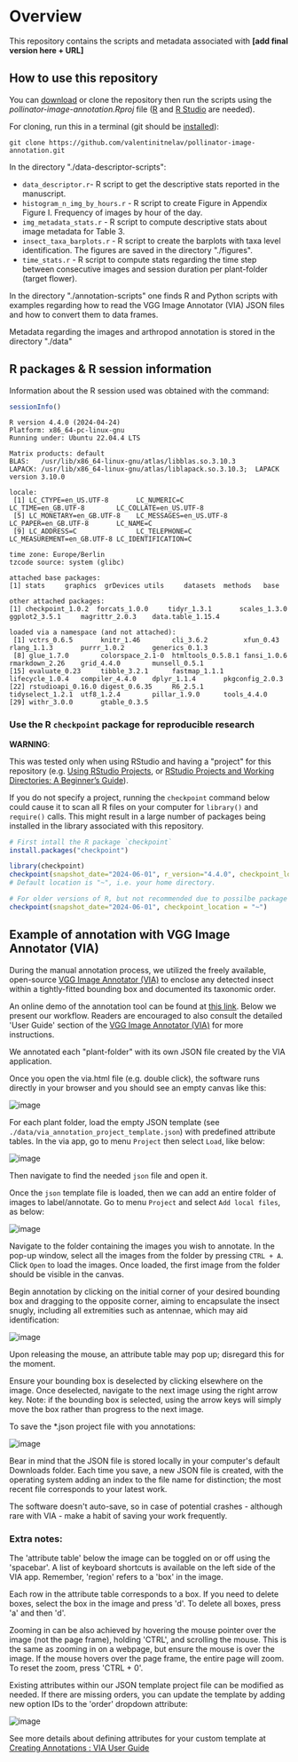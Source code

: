 # Overview

This repository contains the scripts and metadata associated with **[add final version here + URL]**

## How to use this repository

You can [download][1] or clone the repository then run the scripts using the *pollinator-image-annotation.Rproj* file ([R][2] and [R Studio][3] are needed).

For cloning, run this in a terminal (git should be [installed][4]):

```
git clone https://github.com/valentinitnelav/pollinator-image-annotation.git
```

[1]: https://github.com/valentinitnelav/pollinator-image-annotation/archive/refs/heads/main.zip
[2]: https://www.r-project.org/
[3]: https://www.rstudio.com/products/rstudio/download/
[4]: https://git-scm.com/downloads


In the directory "./data-descriptor-scripts":

- `data_descriptor.r`- R script to get the descriptive stats reported in the manuscript.
- `histogram_n_img_by_hours.r` - R script to create Figure in Appendix Figure I. Frequency of images by hour of the day.
- `img_metadata_stats.r` - R script to compute descriptive stats about image metadata for Table 3.
- `insect_taxa_barplots.r` - R script to create the barplots with taxa level identification. The figures are saved in the directory "./figures".
- `time_stats.r` - R script to compute stats regarding the time step between consecutive images and session duration per plant-folder (target flower).

In the directory "./annotation-scripts" one finds R and Python scripts with examples regarding how to read the VGG Image Annotator (VIA) JSON files and how to convert them to data frames.

Metadata regarding the images and arthropod annotation is stored in the directory "./data"

## R packages & R session information

Information about the R session used was obtained with the command:
```r
sessionInfo()
```

```
R version 4.4.0 (2024-04-24)
Platform: x86_64-pc-linux-gnu
Running under: Ubuntu 22.04.4 LTS

Matrix products: default
BLAS:   /usr/lib/x86_64-linux-gnu/atlas/libblas.so.3.10.3 
LAPACK: /usr/lib/x86_64-linux-gnu/atlas/liblapack.so.3.10.3;  LAPACK version 3.10.0

locale:
 [1] LC_CTYPE=en_US.UTF-8       LC_NUMERIC=C               LC_TIME=en_GB.UTF-8        LC_COLLATE=en_US.UTF-8    
 [5] LC_MONETARY=en_GB.UTF-8    LC_MESSAGES=en_US.UTF-8    LC_PAPER=en_GB.UTF-8       LC_NAME=C                 
 [9] LC_ADDRESS=C               LC_TELEPHONE=C             LC_MEASUREMENT=en_GB.UTF-8 LC_IDENTIFICATION=C       

time zone: Europe/Berlin
tzcode source: system (glibc)

attached base packages:
[1] stats     graphics  grDevices utils     datasets  methods   base     

other attached packages:
[1] checkpoint_1.0.2  forcats_1.0.0     tidyr_1.3.1       scales_1.3.0      ggplot2_3.5.1     magrittr_2.0.3    data.table_1.15.4

loaded via a namespace (and not attached):
 [1] vctrs_0.6.5       knitr_1.46        cli_3.6.2         xfun_0.43         rlang_1.1.3       purrr_1.0.2       generics_0.1.3   
 [8] glue_1.7.0        colorspace_2.1-0  htmltools_0.5.8.1 fansi_1.0.6       rmarkdown_2.26    grid_4.4.0        munsell_0.5.1    
[15] evaluate_0.23     tibble_3.2.1      fastmap_1.1.1     lifecycle_1.0.4   compiler_4.4.0    dplyr_1.1.4       pkgconfig_2.0.3  
[22] rstudioapi_0.16.0 digest_0.6.35     R6_2.5.1          tidyselect_1.2.1  utf8_1.2.4        pillar_1.9.0      tools_4.4.0      
[29] withr_3.0.0       gtable_0.3.5 
```

### Use the R `checkpoint` package for reproducible research

**WARNING**: 

This was tested only when using RStudio and having a "project" for this repository (e.g. [Using RStudio Projects][rstudio_01], or [RStudio Projects and Working Directories: A Beginner’s Guide][rstudio_02]).

[rstudio_01]: https://support.posit.co/hc/en-us/articles/200526207-Using-RStudio-Projects
[rstudio_02]: https://www.r-bloggers.com/2020/01/rstudio-projects-and-working-directories-a-beginners-guide/

If you do not specify a project, running the `checkpoint` command below could cause it to scan all R files on your computer for `library()` and `require()` calls. This might result in a large number of packages being installed in the library associated with this repository.

```r
# First intall the R package `checkpoint`
install.packages("checkpoint")

library(checkpoint)
checkpoint(snapshot_date="2024-06-01", r_version="4.4.0", checkpoint_location = "~")
# Default location is "~", i.e. your home directory.

# For older versions of R, but not recommended due to possilbe package dependcy incompatibilities:
checkpoint(snapshot_date="2024-06-01", checkpoint_location = "~") 
```

## Example of annotation with VGG Image Annotator (VIA)

During the manual annotation process, we utilized the freely available, open-source [VGG Image Annotator (VIA)][1] to enclose any detected insect within a tightly-fitted bounding box and documented its taxonomic order. 

An online demo of the annotation tool can be found at [this link][2]. Below we present our workflow. Readers are encouraged to also consult the detailed 'User Guide' section of the [VGG Image Annotator (VIA)][1] for more instructions.

We annotated each "plant-folder" with its own JSON file created by the VIA application.

Once you open the via.html file (e.g. double click), the software runs directly in your browser and you should see an empty canvas like this:

![image](https://github.com/valentinitnelav/pollinator-image-annotation/assets/14074269/d839a2c2-d17f-4b72-bb16-b9798692ca9d)

For each plant folder, load the empty JSON template (see `./data/via_annotation_project_template.json`) with predefined attribute tables. 
In the via app, go to menu `Project` then select `Load`, like below:

![image](https://github.com/valentinitnelav/pollinator-image-annotation/assets/14074269/1097c159-e5e3-4530-941d-29f15bdd8433)

Then navigate to find the needed `json` file and open it.

Once the `json` template file is loaded, then we can add an entire folder of images to label/annotate. Go to menu `Project` and select `Add local files`, as below:

![image](https://github.com/valentinitnelav/pollinator-image-annotation/assets/14074269/4bf50919-1533-4adf-ae61-7e070b2e1c53)

Navigate to the folder containing the images you wish to annotate. In the pop-up window, select all the images from the folder by pressing `CTRL + A`. Click `Open` to load the images. Once loaded, the first image from the folder should be visible in the canvas.

Begin annotation by clicking on the initial corner of your desired bounding box and dragging to the opposite corner, aiming to encapsulate the insect snugly, including all extremities such as antennae, which may aid identification:

![image](https://github.com/valentinitnelav/pollinator-image-annotation/assets/14074269/cd5a78c9-123d-4800-a792-107e2deb3318)

Upon releasing the mouse, an attribute table may pop up; disregard this for the moment.

Ensure your bounding box is deselected by clicking elsewhere on the image. Once deselected, navigate to the next image using the right arrow key. Note: if the bounding box is selected, using the arrow keys will simply move the box rather than progress to the next image.

To save the *.json project file with you annotations:

![image](https://github.com/valentinitnelav/pollinator-image-annotation/assets/14074269/036ca99f-2b55-4046-8478-edc039191ab0)

Bear in mind that the JSON file is stored locally in your computer's default Downloads folder. Each time you save, a new JSON file is created, with the operating system adding an index to the file name for distinction; the most recent file corresponds to your latest work.

The software doesn't auto-save, so in case of potential crashes - although rare with VIA - make a habit of saving your work frequently.

### Extra notes:

The 'attribute table' below the image can be toggled on or off using the 'spacebar'. A list of keyboard shortcuts is available on the left side of the VIA app. Remember, 'region' refers to a 'box' in the image.

Each row in the attribute table corresponds to a box. If you need to delete boxes, select the box in the image and press 'd'. To delete all boxes, press 'a' and then 'd'.

Zooming in can be also achieved by hovering the mouse pointer over the image (not the page frame), holding 'CTRL', and scrolling the mouse. This is the same as zooming in on a webpage, but ensure the mouse is over the image. If the mouse hovers over the page frame, the entire page will zoom. To reset the zoom, press 'CTRL + 0'.

Existing attributes within our JSON template project file can be modified as needed. If there are missing orders, you can update the template by adding new option IDs to the 'order' dropdown attribute:

![image](https://github.com/valentinitnelav/pollinator-image-annotation/assets/14074269/944f3666-3e9a-4344-b745-5f481135de18)

See more details about defining attributes for your custom template at [Creating Annotations : VIA User Guide][3]

[1]: https://www.robots.ox.ac.uk/~vgg/software/via/
[2]: https://www.robots.ox.ac.uk/~vgg/software/via/via_demo.html
[3]: https://www.robots.ox.ac.uk/~vgg/software/via/docs/creating_annotations.html

